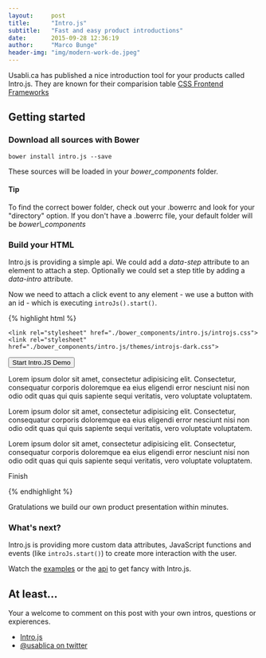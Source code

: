 ```yaml
---
layout:     post
title:      "Intro.js"
subtitle:   "Fast and easy product introductions"
date:       2015-09-28 12:36:19
author:     "Marco Bunge"
header-img: "img/modern-work-de.jpeg"
---
```


Usabli.ca has published a nice introduction tool for your products called Intro.js. They are known for their comparision table <a href="http://usablica.github.io/front-end-frameworks/compare.html" target="_blank">CSS Frontend Frameworks</a>

## Getting started

### Download all sources with Bower

`bower install intro.js --save`

These sources will be loaded in your _bower\_components_ folder.

<div class="callout callout-info">
    <h4>Tip</h4>
    <p>To find the correct bower folder, check out your .bowerrc and look for your "directory" option. If you don't have a .bowerrc file, your default folder will be <i>bower\_components</i></p>
</div>

### Build your HTML

Intro.js is providing a simple api. We could add a _data-step_ attribute to an element to attach a step. Optionally we could set a step title by adding a _data-intro_ attribute.

Now we need to attach a click event to any element - we use a button with an id - which is executing `introJs().start()`.

{% highlight html %}
<!doctype html>
<html lang="en">
<head>
    <meta charset="UTF-8">
    <title>Intro.js sample</title>

    <link rel="stylesheet" href="./bower_components/intro.js/introjs.css">
    <link rel="stylesheet" href="./bower_components/intro.js/themes/introjs-dark.css">
</head>
<body>

<div>
    <button id="introStart">Start Intro.JS Demo</button>
    <p data-step="1" data-intro="Step 1">Lorem ipsum dolor sit amet, consectetur adipisicing elit. Consectetur, consequatur corporis doloremque ea eius eligendi error nesciunt nisi non odio odit quas qui quis sapiente sequi veritatis, vero voluptate voluptatem.</p>
    <p data-step="2" data-intro="Step 2">Lorem ipsum dolor sit amet, consectetur adipisicing elit. Consectetur, consequatur corporis doloremque ea eius eligendi error nesciunt nisi non odio odit quas qui quis sapiente sequi veritatis, vero voluptate voluptatem.</p>
    <p data-step="3" data-intro="Step 3">Lorem ipsum dolor sit amet, consectetur adipisicing elit. Consectetur, consequatur corporis doloremque ea eius eligendi error nesciunt nisi non odio odit quas qui quis sapiente sequi veritatis, vero voluptate voluptatem.</p>
    <p data-step="4" data-intro="Step 4">Finish</p>
</div>

<script type="text/javascript" src="./bower_components/intro.js/intro.js"></script>
<script type="text/javascript">
    (function(introJs){
        //attach click event to start our intro
        document.getElementById('introStart').onclick = function(){
            introJs().start();
        };
    })(introJs);
</script>
</body>
</html>
{% endhighlight %}

Gratulations we build our own product presentation within minutes.

### What's next?

Intro.js is providing more custom data attributes, JavaScript functions and events (like `introJs.start()`) to create more interaction with the user.

Watch the <a href="http://usablica.github.io/intro.js/example/index.html" target="_blank">examples</a> or the <a href="https://github.com/usablica/intro.js#api" target="_blank">api</a> to get fancy with Intro.js.

## At least...

Your a welcome to comment on this post with your own intros, questions or expierences.

- <a href="http://usablica.github.io/intro.js/" target="_blank">Intro.js</a>
- <a href="https://twitter.com/usablica" target="_blank">@usablica on twitter</a>
